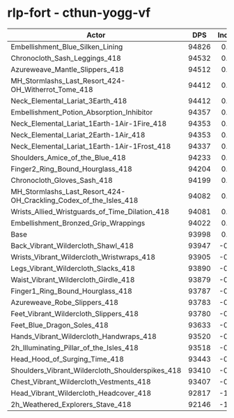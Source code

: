 # rlp-fort - cthun-yogg-vf
| Actor | DPS | Increase |
|---|:---:|:---:|
|Embellishment_Blue_Silken_Lining|94826|0.88%|
|Chronocloth_Sash_Leggings_418|94532|0.57%|
|Azureweave_Mantle_Slippers_418|94512|0.55%|
|MH_Stormlashs_Last_Resort_424-OH_Witherrot_Tome_418|94412|0.44%|
|Neck_Elemental_Lariat_3Earth_418|94412|0.44%|
|Embellishment_Potion_Absorption_Inhibitor|94357|0.38%|
|Neck_Elemental_Lariat_1Earth-1Air-1Fire_418|94353|0.38%|
|Neck_Elemental_Lariat_2Earth-1Air_418|94353|0.38%|
|Neck_Elemental_Lariat_1Earth-1Air-1Frost_418|94337|0.36%|
|Shoulders_Amice_of_the_Blue_418|94233|0.25%|
|Finger2_Ring_Bound_Hourglass_418|94204|0.22%|
|Chronocloth_Gloves_Sash_418|94199|0.21%|
|MH_Stormlashs_Last_Resort_424-OH_Crackling_Codex_of_the_Isles_418|94082|0.09%|
|Wrists_Allied_Wristguards_of_Time_Dilation_418|94081|0.09%|
|Embellishment_Bronzed_Grip_Wrappings|94022|0.03%|
|Base|93998|0.00%|
|Back_Vibrant_Wildercloth_Shawl_418|93947|-0.05%|
|Wrists_Vibrant_Wildercloth_Wristwraps_418|93905|-0.10%|
|Legs_Vibrant_Wildercloth_Slacks_418|93890|-0.11%|
|Waist_Vibrant_Wildercloth_Girdle_418|93879|-0.13%|
|Finger1_Ring_Bound_Hourglass_418|93787|-0.22%|
|Azureweave_Robe_Slippers_418|93783|-0.23%|
|Feet_Vibrant_Wildercloth_Slippers_418|93780|-0.23%|
|Feet_Blue_Dragon_Soles_418|93633|-0.39%|
|Hands_Vibrant_Wildercloth_Handwraps_418|93520|-0.51%|
|2h_Illuminating_Pillar_of_the_Isles_418|93518|-0.51%|
|Head_Hood_of_Surging_Time_418|93443|-0.59%|
|Shoulders_Vibrant_Wildercloth_Shoulderspikes_418|93410|-0.63%|
|Chest_Vibrant_Wildercloth_Vestments_418|93407|-0.63%|
|Head_Vibrant_Wildercloth_Headcover_418|92817|-1.26%|
|2h_Weathered_Explorers_Stave_418|92146|-1.97%|
